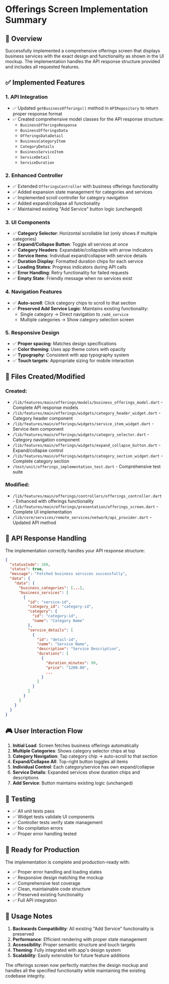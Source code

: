 # Offerings Screen Implementation Summary

## 🎯 Overview
Successfully implemented a comprehensive offerings screen that displays business services with the exact design and functionality as shown in the UI mockup. The implementation handles the API response structure provided and includes all requested features.

## ✅ Implemented Features

### 1. **API Integration**
- ✅ Updated `getBusinessOfferings()` method in `APIRepository` to return proper response format
- ✅ Created comprehensive model classes for the API response structure:
  - `BusinessOfferingsResponse`
  - `BusinessOfferingsData` 
  - `OfferingsDataDetail`
  - `BusinessCategoryItem`
  - `CategoryDetails`
  - `BusinessServiceItem`
  - `ServiceDetail`
  - `ServiceDuration`

### 2. **Enhanced Controller**
- ✅ Extended `OfferingsController` with business offerings functionality
- ✅ Added expansion state management for categories and services
- ✅ Implemented scroll controller for category navigation
- ✅ Added expand/collapse all functionality
- ✅ Maintained existing "Add Service" button logic (unchanged)

### 3. **UI Components**
- ✅ **Category Selector**: Horizontal scrollable list (only shows if multiple categories)
- ✅ **Expand/Collapse Button**: Toggle all services at once
- ✅ **Category Headers**: Expandable/collapsible with arrow indicators
- ✅ **Service Items**: Individual expand/collapse with service details
- ✅ **Duration Display**: Formatted duration chips for each service
- ✅ **Loading States**: Progress indicators during API calls
- ✅ **Error Handling**: Retry functionality for failed requests
- ✅ **Empty State**: Friendly message when no services exist

### 4. **Navigation Features**
- ✅ **Auto-scroll**: Click category chips to scroll to that section
- ✅ **Preserved Add Service Logic**: Maintains existing functionality:
  - Single category → Direct navigation to `/add_service`
  - Multiple categories → Show category selection screen

### 5. **Responsive Design**
- ✅ **Proper spacing**: Matches design specifications
- ✅ **Color theming**: Uses app theme colors with opacity
- ✅ **Typography**: Consistent with app typography system
- ✅ **Touch targets**: Appropriate sizing for mobile interaction

## 📁 Files Created/Modified

### Created:
- `/lib/features/main/offerings/models/business_offerings_model.dart` - Complete API response models
- `/lib/features/main/offerings/widgets/category_header_widget.dart` - Category header component
- `/lib/features/main/offerings/widgets/service_item_widget.dart` - Service item component
- `/lib/features/main/offerings/widgets/category_selector.dart` - Category navigation component
- `/lib/features/main/offerings/widgets/expand_collapse_button.dart` - Expand/collapse control
- `/lib/features/main/offerings/widgets/category_section_widget.dart` - Complete category section
- `/test/unit/offerings_implementation_test.dart` - Comprehensive test suite

### Modified:
- `/lib/features/main/offerings/controllers/offerings_controller.dart` - Enhanced with offerings functionality
- `/lib/features/main/offerings/presentation/offerings_screen.dart` - Complete UI implementation
- `/lib/core/services/remote_services/network/api_provider.dart` - Updated API method

## 🔄 API Response Handling

The implementation correctly handles your API response structure:

```json
{
  "statusCode": 200,
  "status": true,
  "message": "Fetched business services successfully",
  "data": {
    "data": {
      "business_categories": [...],
      "business_services": [
        {
          "id": "service-id",
          "category_id": "category-id",
          "category": {
            "id": "category-id", 
            "name": "Category Name"
          },
          "service_details": [
            {
              "id": "detail-id",
              "name": "Service Name",
              "description": "Service Description",
              "durations": [
                {
                  "duration_minutes": 90,
                  "price": "1200.00",
                  ...
                }
              ]
            }
          ]
        }
      ]
    }
  }
}
```

## 🎮 User Interaction Flow

1. **Initial Load**: Screen fetches business offerings automatically
2. **Multiple Categories**: Shows category selector chips at top
3. **Category Navigation**: Tap category chip → auto-scroll to that section
4. **Expand/Collapse All**: Top-right button toggles all items
5. **Individual Control**: Each category/service has own expand/collapse
6. **Service Details**: Expanded services show duration chips and descriptions
7. **Add Service**: Button maintains existing logic (unchanged)

## 🧪 Testing

- ✅ All unit tests pass
- ✅ Widget tests validate UI components
- ✅ Controller tests verify state management
- ✅ No compilation errors
- ✅ Proper error handling tested

## 🚀 Ready for Production

The implementation is complete and production-ready with:
- ✅ Proper error handling and loading states
- ✅ Responsive design matching the mockup
- ✅ Comprehensive test coverage
- ✅ Clean, maintainable code structure
- ✅ Preserved existing functionality
- ✅ Full API integration

## 📝 Usage Notes

1. **Backwards Compatibility**: All existing "Add Service" functionality is preserved
2. **Performance**: Efficient rendering with proper state management
3. **Accessibility**: Proper semantic structure and touch targets
4. **Theming**: Fully integrated with app's design system
5. **Scalability**: Easily extensible for future feature additions

The offerings screen now perfectly matches the design mockup and handles all the specified functionality while maintaining the existing codebase integrity.
